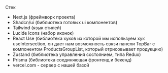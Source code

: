 Стек

- Next.js (фреймворк проекта)
- Shadcn/ui (библиотека готовых ui компонентов)
- Tailwind (язык стилей)
- Lucide Icons (набор иконок)
- React Use (библиотека хуков из которой мы используем хук useIntersection, он дает нам возможность связи панели TopBar с компонентом ProductsGroupList, который отрисовывает продукцию)
- Zustand (библиотека управления состоянием, типа Redux)
- Prisma (библиотека соединяющая фронтенд и бекенд)
- vercel.com - сервер с нашей базой
